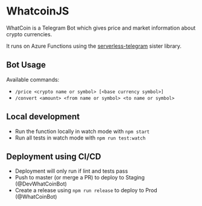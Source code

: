 # WhatcoinJS

WhatCoin is a Telegram Bot which gives price and market information about crypto currencies.

It runs on Azure Functions using the [serverless-telegram](https://github.com/miridius/serverless-telegram) sister library.

## Bot Usage

Available commands:

- `/price <crypto name or symbol> [<base currency symbol>]`
- `/convert <amount> <from name or symbol> <to name or symbol>`

## Local development

- Run the function locally in watch mode with `npm start`
- Run all tests in watch mode with `npm run test:watch`

## Deployment using CI/CD

- Deployment will only run if lint and tests pass
- Push to master (or merge a PR) to deploy to Staging (@DevWhatCoinBot)
- Create a release using `npm run release` to deploy to Prod (@WhatCoinBot)
